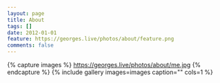 ```yaml
---
layout: page
title: About
tags: []
date: 2012-01-01
feature: https://georges.live/photos/about/feature.png
comments: false
---
```


{% capture images %}
	https://georges.live/photos/about/me.jpg
{% endcapture %}
{% include gallery images=images caption="" cols=1 %}
